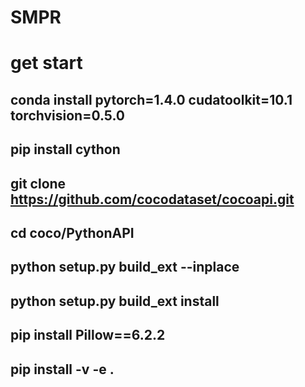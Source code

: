 # SMPR

# get start

## conda install pytorch=1.4.0 cudatoolkit=10.1 torchvision=0.5.0


## pip install cython

## git clone https://github.com/cocodataset/cocoapi.git
## cd coco/PythonAPI
## python setup.py build_ext --inplace
## python setup.py build_ext install
## pip install Pillow==6.2.2

## pip install -v -e .
